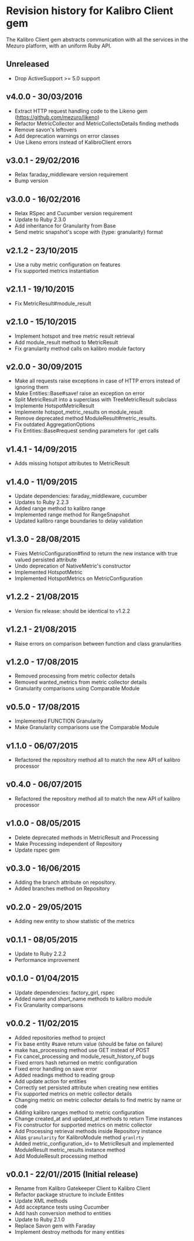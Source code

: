 # Revision history for Kalibro Client gem

The Kalibro Client gem abstracts communication with all the services in the Mezuro
platform, with an uniform Ruby API.

## Unreleased

- Drop ActiveSupport >= 5.0 support

## v4.0.0 - 30/03/2016
- Extract HTTP request handling code to the Likeno gem (https://github.com/mezuro/likeno)
- Refactor MetricCollector and MetricCollectoDetails finding methods
- Remove savon's leftovers
- Add deprecation warnings on error classes
- Use Likeno errors instead of KalibroClient errors

## v3.0.1 - 29/02/2016
- Relax faraday_middleware version requirement
- Bump version

## v3.0.0 - 16/02/2016
- Relax RSpec and Cucumber version requirement
- Update to Ruby 2.3.0
- Add inheritance for Granularity from Base
- Send metric snapshot's scope with {type: granularity} format

## v2.1.2 - 23/10/2015
- Use a ruby metric configuration on features
- Fix supported metrics instantiation

## v2.1.1 - 19/10/2015
- Fix MetricResult#module_result

## v2.1.0 - 15/10/2015
- Implement hotspot and tree metric result retrieval
- Add module_result method to MetricResult
- Fix granularity method calls on kalibro module factory

## v2.0.0 - 30/09/2015
- Make all requests raise exceptions in case of HTTP errors instead of ignoring them
- Make Entities::Base#save! raise an exception on error
- Split MetricResult into a superclass with TreeMetricResult subclass
- Implemente HotspotMetricResult
- Implemente hotspot_metric_results on module_result
- Remove deprecated method ModuleResult#metric_results.
- Fix outdated AggregationOptions
- Fix Entities::Base#request sending parameters for :get calls

## v1.4.1 - 14/09/2015
- Adds missing hotspot attributes to MetricResult

## v1.4.0 - 11/09/2015
- Update dependencies: faraday_middleware, cucumber
- Updates to Ruby 2.2.3
- Added range method to kalibro range
- Implemented range method for RangeSnapshot
- Updated kalibro range boundaries to delay validation

## v1.3.0 - 28/08/2015
- Fixes MetricConfiguration#find to return the new instance with true valued persisted attribute
- Undo deprecation of NativeMetric's constructor
- Implemented HotspotMetric
- Implemented HotspotMetrics on MetricConfiguration

## v1.2.2 - 21/08/2015
- Version fix release: should be identical to v1.2.2

## v1.2.1 - 21/08/2015
- Raise errors on comparison between function and class granularities

## v1.2.0 - 17/08/2015
- Removed processing from metric collector details
- Removed wanted_metrics from metric collector details
- Granularity comparisons using Comparable Module

## v0.5.0 - 17/08/2015
- Implemented FUNCTION Granularity
- Make Granularity comparisons use the Comparable Module

## v1.1.0 - 06/07/2015
- Refactored the repository method all to match the new API of kalibro processor

## v0.4.0 - 06/07/2015
- Refactored the repository method all to match the new API of kalibro processor

## v1.0.0 - 08/05/2015
- Delete deprecated methods in MetricResult and Processing
- Make Processing independent of Repository
- Update rspec gem

## v0.3.0 - 16/06/2015
- Adding the branch attribute on repository.
- Added branches method on Repository

## v0.2.0 - 29/05/2015
- Adding new entity to show statistic of the metrics

## v0.1.1 - 08/05/2015
- Update to Ruby 2.2.2
- Performance improvement

## v0.1.0 - 01/04/2015
- Update dependencies: factory_girl, rspec
- Added name and short_name methods to kalibro module
- Fix Granularity comparisons

## v0.0.2 - 11/02/2015
- Added repositories method to project
- Fix base entity #save return value (should be false on failure)
- make has_processing method use GET instead of POST
- Fix cancel_processing and module_result_history_of bugs
- Fixed errors hash returned on metric configuration
- Fixed error handling on save error
- Added readings method to reading group
- Add update action for entities
- Correctly set persisted attribute when creating new entities
- Fix supported metrics on metric collector details
- Changing metric on metric collector details to find metric by name or code
- Adding kalibro ranges method to metric configuration
- Change created_at and updated_at methods to return Time instances
- Fix constructor for supported metrics on metric collector
- Add Processing retrieval methods inside Repository instance
- Alias `granularity` for KalibroModule method `granlrty`
- Added metric_configuration_id= to MetricResult and implemented ModuleResult metric_results instance method
- Add ModuleResult processing method

## v0.0.1 - 22/01//2015 (Initial release) 
- Rename from Kalibro Gatekeeper Client to Kalibro Client
- Refactor package structure to include Entites
- Update XML methods
- Add acceptance tests using Cucumber
- Add hash conversion method to entities
- Update to Ruby 2.1.0
- Replace Savon gem with Faraday
- Implement destroy methods for many entities
